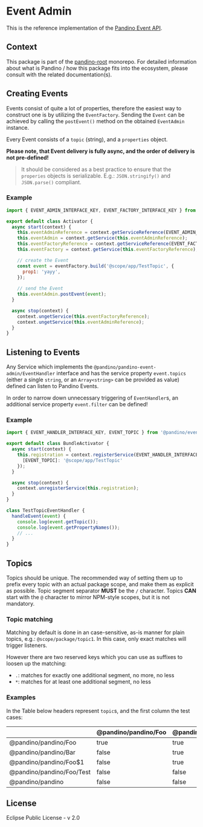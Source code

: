 # Event Admin

This is the reference implementation of the [Pandino Event API](../event-api).

## Context

This package is part of the [pandino-root](https://github.com/BlackBeltTechnology/pandino) monorepo. For detailed
information about what is Pandino / how this package fits into the ecosystem, please consult with the related
documentation(s).

## Creating Events

Events consist of quite a lot of properties, therefore the easiest way to construct one is by utilizing the
`EventFactory`. Sending the `Event` can be achieved by calling the `postEvent()` method on the obtained `EventAdmin`
instance.

Every Event consists of a `topic` (string), and a `properties` object.

**Please note, that Event delivery is fully async, and the order of delivery is not pre-defined!**

> It should be considered as a best practice to ensure that the `properies` objects is serializable. E.g.:
  `JSON.stringify()` and `JSON.parse()` compliant.

### Example

```javascript
import { EVENT_ADMIN_INTERFACE_KEY, EVENT_FACTORY_INTERFACE_KEY } from '@pandino/event-api';

export default class Activator {
  async start(context) {
    this.eventAdminReference = context.getServiceReference(EVENT_ADMIN_INTERFACE_KEY);
    this.eventAdmin = context.getService(this.eventAdminReference);
    this.eventFactoryReference = context.getServiceReference(EVENT_FACTORY_INTERFACE_KEY);
    this.eventFactory = context.getService(this.eventFactoryReference);

    // create the Event
    const event = eventFactory.build('@scope/app/TestTopic', {
      prop1: 'yayy',
    });
    
    // send the Event
    this.eventAdmin.postEvent(event);
  }

  async stop(context) {
    context.ungetService(this.eventFactoryReference);
    context.ungetService(this.eventAdminReference);
  }
}
```

## Listening to Events

Any Service which implements the `@pandino/pandino-event-admin/EventHandler` interface and has the service property
`event.topics` (either a single `string`, or an `Array<string>` can be provided as value) defined can listen to Pandino
Events.

In order to narrow down unnecessary triggering of `EventHandler`s, an additional service property `event.filter` can be
defined!

### Example

```javascript
import { EVENT_HANDLER_INTERFACE_KEY, EVENT_TOPIC } from '@pandino/event-api';

export default class BundleActivator {
  async start(context) {
    this.registration = context.registerService(EVENT_HANDLER_INTERFACE_KEY, new TestTopicEventHandler(), {
      [EVENT_TOPIC]: '@scope/app/TestTopic'
    });
  }

  async stop(context) {
    context.unregisterService(this.registration);
  }
}

class TestTopicEventHandler {
  handleEvent(event) {
    console.log(event.getTopic());
    console.log(event.getPropertyNames());
    // ...
  }
}
```

## Topics

Topics should be unique. The recommended way of setting them up to prefix every topic with an actual package scope, and
make them as explicit as possible. Topic segment separator **MUST** be the `/` character. Topics **CAN** start with the
`@` character to mirror NPM-style scopes, but it is not mandatory.

### Topic matching

Matching by default is done in an case-sensitive, as-is manner for plain topics, e.g.: `@scope/package/topic1`. In this
case, only exact matches will trigger listeners.

However there are two reserved keys which you can use as suffixes to loosen up the matching:
- `.`: matches for exactly one additional segment, no more, no less
- `*`: matches for at least one additional segment, no less

### Examples

In the Table below headers represent `topic`s, and the first column the test cases:

|                           | @pandino/pandino/Foo | @pandino/pandino. | @pandino/pandino* |
|---------------------------|----------------------|-------------------|-------------------|
| @pandino/pandino/Foo      | true                 | true              | true              |
| @pandino/pandino/Bar      | false                | true              | true              |
| @pandino/pandino/Foo$1    | false                | true              | true              |
| @pandino/pandino/Foo/Test | false                | false             | true              |
| @pandino/pandino          | false                | false             | false             |

## License

Eclipse Public License - v 2.0
